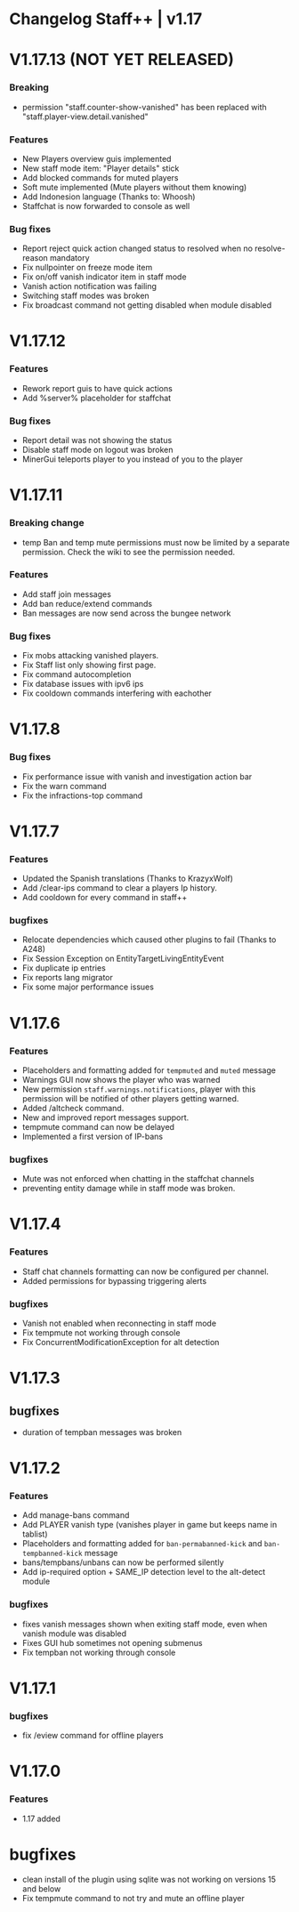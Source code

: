 # Changelog Staff++ | v1.17

# V1.17.13 (NOT YET RELEASED)

### Breaking
  - permission "staff.counter-show-vanished" has been replaced with "staff.player-view.detail.vanished"

### Features
  - New Players overview guis implemented
  - New staff mode item: "Player details" stick
  - Add blocked commands for muted players
  - Soft mute implemented (Mute players without them knowing)
  - Add Indonesion language (Thanks to: Whoosh)
  - Staffchat is now forwarded to console as well

### Bug fixes
  - Report reject quick action changed status to resolved when no resolve-reason mandatory
  - Fix nullpointer on freeze mode item
  - Fix on/off vanish indicator item in staff mode
  - Vanish action notification was failing
  - Switching staff modes was broken
  - Fix broadcast command not getting disabled when module disabled

# V1.17.12

### Features
  - Rework report guis to have quick actions
  - Add %server% placeholder for staffchat

### Bug fixes
  - Report detail was not showing the status
  - Disable staff mode on logout was broken  
  - MinerGui teleports player to you instead of you to the player

# V1.17.11

### Breaking change
  - temp Ban and temp mute permissions must now be limited by a separate permission. Check the wiki to see the permission needed.

### Features
  - Add staff join messages
  - Add ban reduce/extend commands
  - Ban messages are now send across the bungee network

### Bug fixes
  - Fix mobs attacking vanished players.
  - Fix Staff list only showing first page.
  - Fix command autocompletion
  - Fix database issues with ipv6 ips
  - Fix cooldown commands interfering with eachother

# V1.17.8

### Bug fixes
  - Fix performance issue with vanish and investigation action bar
  - Fix the warn command
  - Fix the infractions-top command

# V1.17.7

### Features
  - Updated the Spanish translations (Thanks to KrazyxWolf)
  - Add /clear-ips command to clear a players Ip history.
  - Add cooldown for every command in staff++

### bugfixes
  - Relocate dependencies which caused other plugins to fail (Thanks to A248)
  - Fix Session Exception on EntityTargetLivingEntityEvent
  - Fix duplicate ip entries
  - Fix reports lang migrator
  - Fix some major performance issues

# V1.17.6

### Features
  - Placeholders and formatting added for `tempmuted` and `muted` message
  - Warnings GUI now shows the player who was warned
  - New permission `staff.warnings.notifications`, player with this permission will be notified of other players getting warned.
  - Added /altcheck command.
  - New and improved report messages support.
  - tempmute command can now be delayed
  - Implemented a first version of IP-bans

### bugfixes
  - Mute was not enforced when chatting in the staffchat channels
  - preventing entity damage while in staff mode was broken. 

# V1.17.4

### Features
  - Staff chat channels formatting can now be configured per channel.
  - Added permissions for bypassing triggering alerts

### bugfixes
  - Vanish not enabled when reconnecting in staff mode
  - Fix tempmute not working through console
  - Fix ConcurrentModificationException for alt detection

# V1.17.3
## bugfixes
  - duration of tempban messages was broken

# V1.17.2
### Features
  - Add manage-bans command
  - Add PLAYER vanish type (vanishes player in game but keeps name in tablist)
  - Placeholders and formatting added for `ban-permabanned-kick` and `ban-tempbanned-kick` message
  - bans/tempbans/unbans can now be performed silently
  - Add ip-required option + SAME_IP detection level to the alt-detect module

### bugfixes
  - fixes vanish messages shown when exiting staff mode, even when vanish module was disabled
  - Fixes GUI hub sometimes not opening submenus
  - Fix tempban not working through console

# V1.17.1
### bugfixes
  - fix /eview command for offline players

# V1.17.0
### Features 
  - 1.17 added

# bugfixes
  - clean install of the plugin using sqlite was not working on versions 15 and below
  - Fix tempmute command to not try and mute an offline player
